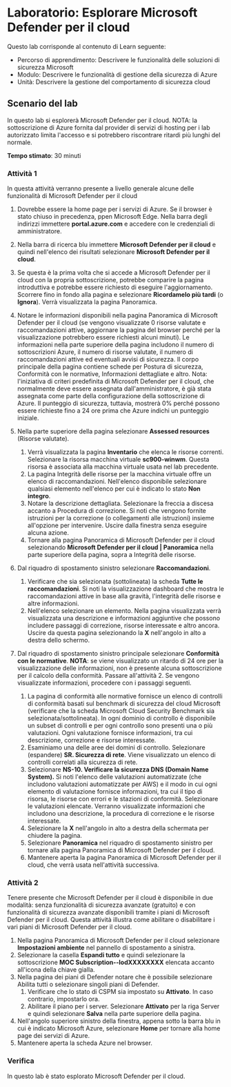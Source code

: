 <!---
---
Lab: Title: 'Explore Microsoft Defender for Cloud' Learning Path/Module/Unit: 'Learning Path: Describe the capabilities of Microsoft security solutions; Modulo 2: Descrivere le funzionalità di gestione della sicurezza di Azure; Unità 3: Descrivere la gestione del comportamento di sicurezza del cloud'
---
--->

# Laboratorio: Esplorare Microsoft Defender per il cloud

Questo lab corrisponde al contenuto di Learn seguente:

- Percorso di apprendimento: Descrivere le funzionalità delle soluzioni di sicurezza Microsoft
- Modulo: Descrivere le funzionalità di gestione della sicurezza di Azure
- Unità: Descrivere la gestione del comportamento di sicurezza cloud

## Scenario del lab

In questo lab si esplorerà Microsoft Defender per il cloud.  NOTA: la sottoscrizione di Azure fornita dal provider di servizi di hosting per i lab autorizzato limita l'accesso e si potrebbero riscontrare ritardi più lunghi del normale.

**Tempo stimato**: 30 minuti

### Attività 1

In questa attività verranno presente a livello generale alcune delle funzionalità di Microsoft Defender per il cloud

1. Dovrebbe essere la home page per i servizi di Azure.  Se il browser è stato chiuso in precedenza, ppen Microsoft Edge. Nella barra degli indirizzi immettere **portal.azure.com** e accedere con le credenziali di amministratore.

1. Nella barra di ricerca blu immettere **Microsoft Defender per il cloud** e quindi nell'elenco dei risultati selezionare **Microsoft Defender per il cloud**.

1. Se questa è la prima volta che si accede a Microsoft Defender per il cloud con la propria sottoscrizione, potrebbe comparire la pagina introduttiva e potrebbe essere richiesto di eseguire l'aggiornamento.  Scorrere fino in fondo alla pagina e selezionare **Ricordamelo più tardi** (o **Ignora**).  Verrà visualizzata la pagina Panoramica.

1. Notare le informazioni disponibili nella pagina Panoramica di Microsoft Defender per il cloud (se vengono visualizzate 0 risorse valutate e raccomandazioni attive, aggiornare la pagina del browser perché per la visualizzazione potrebbero essere richiesti alcuni minuti).  Le informazioni nella parte superiore della pagina includono il numero di sottoscrizioni Azure, il numero di risorse valutate, il numero di raccomandazioni attive ed eventuali avvisi di sicurezza.  Il corpo principale della pagina contiene schede per Postura di sicurezza, Conformità con le normative, Informazioni dettagliate e altro.  Nota: l'iniziativa di criteri predefinita di Microsoft Defender per il cloud, che normalmente deve essere assegnata dall'amministratore, è già stata assegnata come parte della configurazione della sottoscrizione di Azure. Il punteggio di sicurezza, tuttavia, mostrerà 0% perché possono essere richieste fino a 24 ore prima che Azure indichi un punteggio iniziale.

1. Nella parte superiore della pagina selezionare **Assessed resources** (Risorse valutate). 
    1. Verrà visualizzata la pagina **Inventario** che elenca le risorse correnti. Selezionare la risorsa macchina virtuale **sc900-winwm**. Questa risorsa è associata alla macchina virtuale usata nel lab precedente.
    1. La pagina Integrità delle risorse per la macchina virtuale offre un elenco di raccomandazioni.  Nell'elenco disponibile selezionare qualsiasi elemento nell'elenco per cui è indicato lo stato **Non integro**.
    1. Notare la descrizione dettagliata.  Selezionare la freccia a discesa accanto a Procedura di correzione. Si noti che vengono fornite istruzioni per la correzione (o collegamenti alle istruzioni) insieme all'opzione per intervenire.  Uscire dalla finestra senza eseguire alcuna azione.
    1. Tornare alla pagina Panoramica di Microsoft Defender per il cloud selezionando **Microsoft Defender per il cloud | Panoramica** nella parte superiore della pagina, sopra a Integrità delle risorse.

1. Dal riquadro di spostamento sinistro selezionare **Raccomandazioni**.  
    1. Verificare che sia selezionata (sottolineata) la scheda **Tutte le raccomandazioni**.  Si noti la visualizzazione dashboard che mostra le raccomandazioni attive in base alla gravità, l'integrità delle risorse e altre informazioni.
    1. Nell'elenco selezionare un elemento.  Nella pagina visualizzata verrà visualizzata una descrizione e informazioni aggiuntive che possono includere passaggi di correzione, risorse interessate e altro ancora. Uscire da questa pagina selezionando la **X** nell'angolo in alto a destra dello schermo.

1. Dal riquadro di spostamento sinistro principale selezionare **Conformità con le normative**.  **NOTA**: se viene visualizzato un ritardo di 24 ore per la visualizzazione delle informazioni, non è presente alcuna sottoscrizione per il calcolo della conformità. Passare all'attività 2.  Se vengono visualizzate informazioni, procedere con i passaggi seguenti.
    1. La pagina di conformità alle normative fornisce un elenco di controlli di conformità basati sul benchmark di sicurezza del cloud Microsoft (verificare che la scheda Microsoft Cloud Security Benchmark sia selezionata/sottolineata). In ogni dominio di controllo è disponibile un subset di controlli e per ogni controllo sono presenti una o più valutazioni. Ogni valutazione fornisce informazioni, tra cui descrizione, correzione e risorse interessate.
    1. Esaminiamo una delle aree dei domini di controllo. Selezionare (espandere) **SR. Sicurezza di rete**. Viene visualizzato un elenco di controlli correlati alla sicurezza di rete.
    1. Selezionare **NS-10. Verificare la sicurezza DNS (Domain Name System).** Si noti l'elenco delle valutazioni automatizzate (che includono valutazioni automatizzate per AWS) e il modo in cui ogni elemento di valutazione fornisce informazioni, tra cui il tipo di risorsa, le risorse con errori e le stazioni di conformità. Selezionare le valutazioni elencate.  Verranno visualizzate informazioni che includono una descrizione, la procedura di correzione e le risorse interessate.
    1. Selezionare la **X** nell'angolo in alto a destra della schermata per chiudere la pagina.
    1. Selezionare **Panoramica** nel riquadro di spostamento sinistro per tornare alla pagina Panoramica di Microsoft Defender per il cloud.
    1. Mantenere aperta la pagina Panoramica di Microsoft Defender per il cloud, che verrà usata nell'attività successiva.

### Attività 2

Tenere presente che Microsoft Defender per il cloud è disponibile in due modalità: senza funzionalità di sicurezza avanzate (gratuito) e con funzionalità di sicurezza avanzate disponibili tramite i piani di Microsoft Defender per il cloud. Questa attività illustra come abilitare o disabilitare i vari piani di Microsoft Defender per il cloud.

1. Nella pagina Panoramica di Microsoft Defender per il cloud selezionare **Impostazioni ambiente** nel pannello di spostamento a sinistra.
1. Selezionare la casella **Espandi tutto** e quindi selezionare la sottoscrizione **MOC Subscription--lodXXXXXXXX** elencata accanto all'icona della chiave gialla.
1. Nella pagina dei piani di Defender notare che è possibile selezionare Abilita tutti o selezionare singoli piani di Defender. 
    1. Verificare che lo stato di CSPM sia impostato su **Attivato**. In caso contrario, impostarlo ora.  
    1. Abilitare il piano per i server.  Selezionare **Attivato** per la riga Server e quindi selezionare **Salva** nella parte superiore della pagina.
1. Nell'angolo superiore sinistro della finestra, appena sotto la barra blu in cui è indicato Microsoft Azure, selezionare **Home** per tornare alla home page dei servizi di Azure.
1. Mantenere aperta la scheda Azure nel browser.

### Verifica

In questo lab è stato esplorato Microsoft Defender per il cloud.
